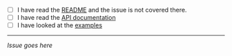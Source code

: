 - [ ] I have read the [README](https://github.com/Alorel/dropbox-v2-php/blob/master/README.md) and the issue is not covered there.
- [ ] I have read the [API documentation](https://github.com/Alorel/dropbox-v2-php/blob/master/README.md#api-documentation)
- [ ] I have looked at the [examples](https://github.com/Alorel/dropbox-v2-php/tree/master/examples)

-----

*Issue goes here*
